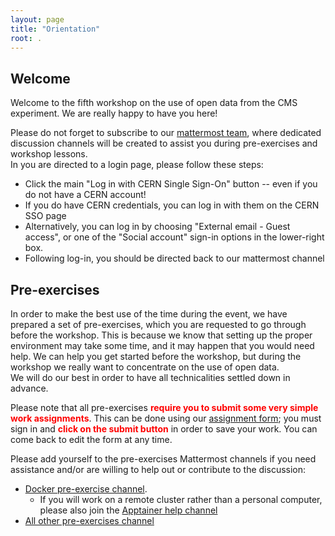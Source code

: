 ```yaml
---
layout: page
title: "Orientation"
root: .
---
```


## Welcome

Welcome to the fifth workshop on the use of open data from the CMS experiment. We are really happy to have you here!

Please do not forget to subscribe to our [mattermost team](https://mattermost.web.cern.ch/cmsodws2024/channels/town-square), where dedicated discussion channels will be created to assist you during pre-exercises and workshop lessons.  
In you are directed to a login page, please follow these steps: 
 * Click the main "Log in with CERN Single Sign-On" button -- even if you do not have a CERN account!
 * If you do have CERN credentials, you can log in with them on the CERN SSO page
 * Alternatively, you can log in by choosing "External email - Guest access", or one of the "Social account" sign-in options in the lower-right box.
 * Following log-in, you should be directed back to our mattermost channel

## Pre-exercises

In order to make the best use of the time during the event, we have prepared a set of pre-exercises, which you are requested to go through before the workshop.
This is because we know that setting up the proper environment may take some time, and it may happen that you would need help.
We can help you get started before the workshop, but during the workshop we really want to concentrate on the use of open data.  
We will do our best in order to have all technicalities settled down in advance.

Please note that all pre-exercises <strong style="color: red;">require you to submit some very simple work assignments</strong>.  This can be done using our [assignment form](https://docs.google.com/forms/d/e/1FAIpQLSdxsc-aIWqUyFA0qTsnbfQrA6wROtAxC5Id4sxH08STTl8e5w/viewform); you must sign in and <strong style="color: red;">click on the submit button</strong> in order to save your work.  You can come back to edit the form at any time.

Please add yourself to the pre-exercises Mattermost channels if you need assistance and/or are willing to help out or contribute to the discussion:

* [Docker pre-exercise channel](https://mattermost.web.cern.ch/cmsodws2024/channels/docker-pre-exercise).
  * If you will work on a remote cluster rather than a personal computer, please also join the [Apptainer help channel](https://mattermost.web.cern.ch/cmsodws2024/channels/apptainer-help)
* [All other pre-exercises channel](https://mattermost.web.cern.ch/cmsodws2024/channels/other-pre-exercises)

<!--## Workshop strategy

During the workshop you will be introduced to examples on how to access physical objects, like electrons, muons and jets, and their properties.  
For this, a basic understanding of `ROOT` is needed.  Legacy releases of these frameworks are most efficiently preserved using containers, like `Docker`.  
You will also learn about triggers and how to determine the luminosity for an analysis, which will complete the basics about extracting the needed information from our open data.  
At the heart of this workshop, we will attempt to run a simplified, but quite thorough, physics analysis.  We will do this using Run 2 NanoAOD data. 

On Tuesday, Wednesday, and Thursday mornings we will hold "Hackathon" sessions in which participants can follow self-guided explorations of Open Data or work side-by-side with the Open Data team on individual projects.

Please subscribe to the mattermost channels **that will be released later** for support and discussions during the workshop lessons:

* [NanoAOD lesson](https://mattermost.web.cern.ch/cmsodws2024/channels/nanoaod-lesson)
* [Trigger & Luminosity lesson](https://mattermost.web.cern.ch/cmsodws2024/channels/trigger-lumi-lesson)
* [NanoAOD analysis lesson](https://mattermost.web.cern.ch/cmsodws2024/channels/run-2-analysis-lesson)
* [Hackathon channel](https://mattermost.web.cern.ch/cmsodws2024/channels/hackathon)
-->
